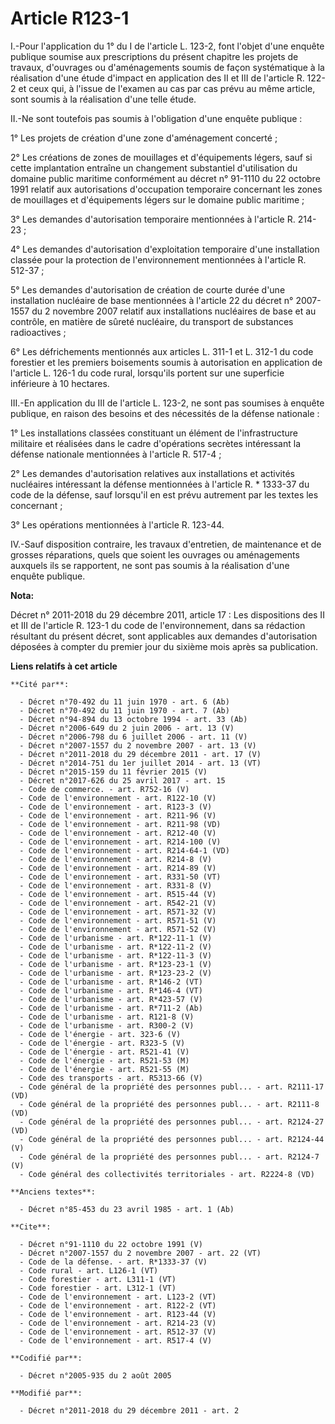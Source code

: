 # Article R123-1

I.-Pour l'application du 1° du I de l'article L. 123-2, font l'objet d'une enquête publique soumise aux prescriptions du
présent chapitre les projets de travaux, d'ouvrages ou d'aménagements soumis de façon systématique à la réalisation d'une
étude d'impact en application des II et III de l'article R. 122-2 et ceux qui, à l'issue de l'examen au cas par cas prévu au
même article, sont soumis à la réalisation d'une telle étude. 

II.-Ne sont toutefois pas soumis à l'obligation d'une enquête publique : 

1° Les projets de création d'une zone d'aménagement concerté ; 

2° Les créations de zones de mouillages et d'équipements légers, sauf si cette implantation entraîne un changement
substantiel d'utilisation du domaine public maritime conformément au décret n° 91-1110 du 22 octobre 1991 relatif aux
autorisations d'occupation temporaire concernant les zones de mouillages et d'équipements légers sur le domaine public
maritime ; 

3° Les demandes d'autorisation temporaire mentionnées à l'article R. 214-23 ; 

4° Les demandes d'autorisation d'exploitation temporaire d'une installation classée pour la protection de l'environnement
mentionnées à l'article R. 512-37 ; 

5° Les demandes d'autorisation de création de courte durée d'une installation nucléaire de base mentionnées à l'article 22 du
décret n° 2007-1557 du 2 novembre 2007 relatif aux installations nucléaires de base et au contrôle, en matière de sûreté
nucléaire, du transport de substances radioactives ; 

6° Les défrichements mentionnés aux articles L. 311-1 et L. 312-1 du code forestier et les premiers boisements soumis à
autorisation en application de l'article L. 126-1 du code rural, lorsqu'ils portent sur une superficie inférieure à 10
hectares. 

III.-En application du III de l'article L. 123-2, ne sont pas soumises à enquête publique, en raison des besoins et des
nécessités de la défense nationale : 

1° Les installations classées constituant un élément de l'infrastructure militaire et réalisées dans le cadre d'opérations
secrètes intéressant la défense nationale mentionnées à l'article R. 517-4 ; 

2° Les demandes d'autorisation relatives aux installations et activités nucléaires intéressant la défense mentionnées à
l'article R. * 1333-37 du code de la défense, sauf lorsqu'il en est prévu autrement par les textes les concernant ; 

3° Les opérations mentionnées à l'article R. 123-44. 

IV.-Sauf disposition contraire, les travaux d'entretien, de maintenance et de grosses réparations, quels que soient les
ouvrages ou aménagements auxquels ils se rapportent, ne sont pas soumis à la réalisation d'une enquête publique.

**Nota:**

Décret n° 2011-2018 du 29 décembre 2011, article 17 :  Les dispositions des II et III de l'article R. 123-1 du code de
l'environnement, dans sa rédaction résultant du présent décret, sont  applicables aux demandes d'autorisation déposées à
compter du premier  jour du sixième mois après sa publication.

**Liens relatifs à cet article**

	**Cité par**:

	  - Décret n°70-492 du 11 juin 1970 - art. 6 (Ab)
	  - Décret n°70-492 du 11 juin 1970 - art. 7 (Ab)
	  - Décret n°94-894 du 13 octobre 1994 - art. 33 (Ab)
	  - Décret n°2006-649 du 2 juin 2006 - art. 13 (V)
	  - Décret n°2006-798 du 6 juillet 2006 - art. 11 (V)
	  - Décret n°2007-1557 du 2 novembre 2007 - art. 13 (V)
	  - Décret n°2011-2018 du 29 décembre 2011 - art. 17 (V)
	  - Décret n°2014-751 du 1er juillet 2014 - art. 13 (VT)
	  - Décret n°2015-159 du 11 février 2015 (V)
	  - Décret n°2017-626 du 25 avril 2017 - art. 15
	  - Code de commerce. - art. R752-16 (V)
	  - Code de l'environnement - art. R122-10 (V)
	  - Code de l'environnement - art. R123-3 (V)
	  - Code de l'environnement - art. R211-96 (V)
	  - Code de l'environnement - art. R211-98 (VD)
	  - Code de l'environnement - art. R212-40 (V)
	  - Code de l'environnement - art. R214-100 (V)
	  - Code de l'environnement - art. R214-64-1 (VD)
	  - Code de l'environnement - art. R214-8 (V)
	  - Code de l'environnement - art. R214-89 (V)
	  - Code de l'environnement - art. R331-50 (VT)
	  - Code de l'environnement - art. R331-8 (V)
	  - Code de l'environnement - art. R515-44 (V)
	  - Code de l'environnement - art. R542-21 (V)
	  - Code de l'environnement - art. R571-32 (V)
	  - Code de l'environnement - art. R571-51 (V)
	  - Code de l'environnement - art. R571-52 (V)
	  - Code de l'urbanisme - art. R*122-11-1 (V)
	  - Code de l'urbanisme - art. R*122-11-2 (V)
	  - Code de l'urbanisme - art. R*122-11-3 (V)
	  - Code de l'urbanisme - art. R*123-23-1 (V)
	  - Code de l'urbanisme - art. R*123-23-2 (V)
	  - Code de l'urbanisme - art. R*146-2 (VT)
	  - Code de l'urbanisme - art. R*146-4 (VT)
	  - Code de l'urbanisme - art. R*423-57 (V)
	  - Code de l'urbanisme - art. R*711-2 (Ab)
	  - Code de l'urbanisme - art. R121-8 (V)
	  - Code de l'urbanisme - art. R300-2 (V)
	  - Code de l'énergie - art. 323-6 (V)
	  - Code de l'énergie - art. R323-5 (V)
	  - Code de l'énergie - art. R521-41 (V)
	  - Code de l'énergie - art. R521-53 (M)
	  - Code de l'énergie - art. R521-55 (M)
	  - Code des transports - art. R5313-66 (V)
	  - Code général de la propriété des personnes publ... - art. R2111-17 (VD)
	  - Code général de la propriété des personnes publ... - art. R2111-8 (VD)
	  - Code général de la propriété des personnes publ... - art. R2124-27 (VD)
	  - Code général de la propriété des personnes publ... - art. R2124-44 (V)
	  - Code général de la propriété des personnes publ... - art. R2124-7 (V)
	  - Code général des collectivités territoriales - art. R2224-8 (VD)

	**Anciens textes**:

	  - Décret n°85-453 du 23 avril 1985 - art. 1 (Ab)

	**Cite**:

	  - Décret n°91-1110 du 22 octobre 1991 (V)
	  - Décret n°2007-1557 du 2 novembre 2007 - art. 22 (VT)
	  - Code de la défense. - art. R*1333-37 (V)
	  - Code rural - art. L126-1 (VT)
	  - Code forestier - art. L311-1 (VT)
	  - Code forestier - art. L312-1 (VT)
	  - Code de l'environnement - art. L123-2 (VT)
	  - Code de l'environnement - art. R122-2 (VT)
	  - Code de l'environnement - art. R123-44 (V)
	  - Code de l'environnement - art. R214-23 (V)
	  - Code de l'environnement - art. R512-37 (V)
	  - Code de l'environnement - art. R517-4 (V)

	**Codifié par**:

	  - Décret n°2005-935 du 2 août 2005

	**Modifié par**:

	  - Décret n°2011-2018 du 29 décembre 2011 - art. 2
